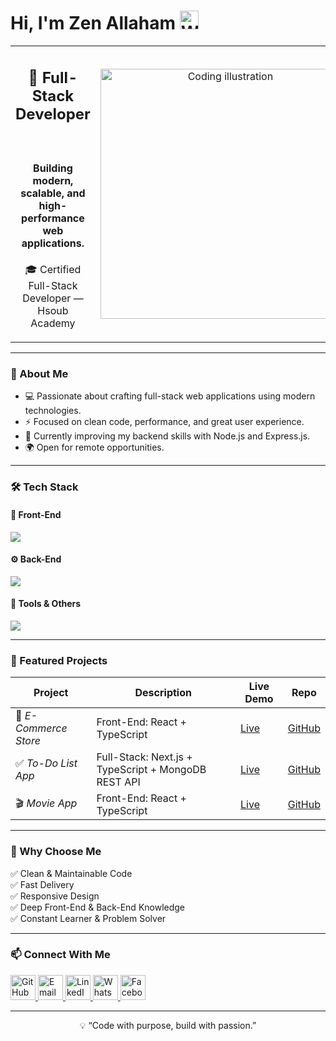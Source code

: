 <h1>Hi, I'm Zen Allaham <img src="https://media.giphy.com/media/hvRJCLFzcasrR4ia7z/giphy.gif" width="30" alt="Waving Hand" /> </h1>

<table align="center">
  <tr>
    <td align="center"  width="60%">
      <h2> 🚀 Full-Stack Developer</h2><br/>

<h4>Building modern, scalable, and high-performance web applications.</h4>
      <p> 🎓 Certified Full-Stack Developer —  Hsoub Academy</p>
    </td>
    <td align="center" width="40%">
     <img src="https://cdn.dribbble.com/users/1162077/screenshots/3848914/programmer.gif" width="400" alt="Coding illustration" />
    </td>
  </tr>
</table>

---

### 🧠 About Me  
- 💻 Passionate about crafting full-stack web applications using modern technologies.  
- ⚡ Focused on clean code, performance, and great user experience.  
- 🎯 Currently improving my backend skills with Node.js and Express.js.  
- 🌍 Open for remote opportunities.

---

### 🛠️ Tech Stack  

#### 🚀 Front-End
<p align="left">
  <img src="https://skillicons.dev/icons?i=html,css,js,ts,react,nextjs,tailwind,redux,cpp,java,go,kotlin,swift,c,python,rust" />
</p>

#### ⚙️ Back-End
<p align="left">
  <img src="https://skillicons.dev/icons?i=nodejs,express,mongodb,postgres,sequelize" />
</p>

#### 🧰 Tools & Others
<p align="left">
  <img src="https://skillicons.dev/icons?i=npm,git,github,vscode,figma" />
</p>

---

### 💼 Featured Projects  

| Project | Description | Live Demo | Repo |
|----------|--------------|-----------|------|
| 🛒 *E-Commerce Store* | Front-End: React + TypeScript | [Live](https://amazon-store-sigma.vercel.app/) | [GitHub](https://github.com/ZenZN99/Amazon-store) |
| ✅ *To-Do List App* | Full-Stack: Next.js + TypeScript + MongoDB REST API | [Live](https://to-do-list-app-sigma-teal.vercel.app/login) | [GitHub](https://github.com/ZenZN99/ToDo-List-app) |
| 🎬 *Movie App* | Front-End: React + TypeScript | [Live](https://movies-app-1o.netlify.app/) | [GitHub](https://github.com/ZenZN99/Movie-App) |

---

### 🌟 Why Choose Me  
✅ Clean & Maintainable Code  
✅ Fast Delivery  
✅ Responsive Design  
✅ Deep Front-End & Back-End Knowledge  
✅ Constant Learner & Problem Solver  

---

### 📫 Connect With Me  
<p align="left">
  <a href="https://github.com/ZenZN99" target="_blank">
    <img src="https://skillicons.dev/icons?i=github" width="40" alt="GitHub"/>
  </a>
  <a href="mailto:hxfhfucicic@gmail.com" target="_blank">
    <img src="https://cdn-icons-png.flaticon.com/512/732/732200.png" width="40" alt="Email"/>
  </a>
  <a href="https://www.linkedin.com/in/zen-allaham-789907370/" target="_blank">
    <img src="https://skillicons.dev/icons?i=linkedin" width="40" alt="LinkedIn"/>
  </a>
  <a href="https://wa.me/905546726683" target="_blank">
    <img src="https://cdn-icons-png.flaticon.com/512/733/733585.png" width="40" alt="WhatsApp"/>
  </a>
  <a href="https://www.facebook.com/profile.php?id=61579430121762" target="_blank">
    <img src="https://cdn-icons-png.flaticon.com/512/733/733547.png" width="40" alt="Facebook"/>
  </a>
</p>

---

<p align="center">
  💡 “Code with purpose, build with passion.”  
</p>
